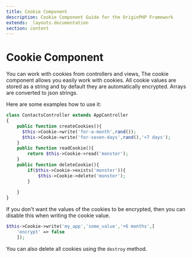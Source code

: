 ```yaml
---
title: Cookie Component
description: Cookie Component Guide for the OriginPHP Framework
extends: _layouts.documentation
section: content
---
```

# Cookie Component

You can work with cookies from controllers and views, The cookie component allows you easily work with cookies. All cookie values are stored as a string and by default they are automatically encrypted. Arrays are converted to json strings.

Here are some examples how to use it:

```php
class ContactsController extends AppController
{
    public function createCookies(){
      $this->Cookie->write('for-a-month',rand());
      $this->Cookie->write('for-seven-days',rand(),'+7 days');
    }
    public function readCookie(){
        return $this->Cookie->read('monster');
    }
    public function deleteCookie(){
        if($this->Cookie->exists('monster')){
            $this->Cookie->delete('monster');
        }
        
    }
}
```

If you don't want the values of the cookies to be encrypted, then you can disable this when writing the cookie value.

```php
$this->Cookie->write('my_app','some_value','+6 months',[
    'encrypt' => false
    ]);
```

You can also delete all cookies using the `destroy` method.
